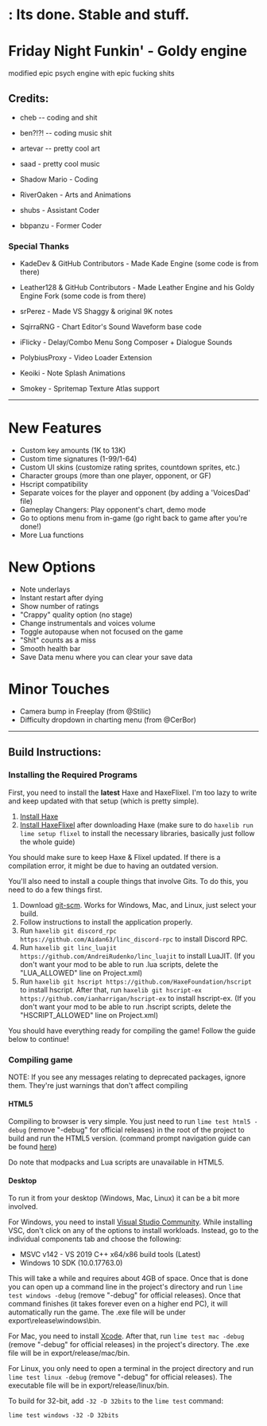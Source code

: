 # : Its done. Stable and stuff.


# Friday Night Funkin' - Goldy engine
modified epic psych engine with epic fucking shits

## Credits:
* cheb -- coding and shit
* ben?!?! -- coding music shit
* artevar -- pretty cool art
* saad - pretty cool music

* Shadow Mario - Coding
* RiverOaken - Arts and Animations
* shubs - Assistant Coder
* bbpanzu - Former Coder

### Special Thanks
* KadeDev & GitHub Contributors - Made Kade Engine (some code is from there)
* Leather128 & GitHub Contributors - Made Leather Engine and his Goldy Engine Fork (some code is from there)
* srPerez - Made VS Shaggy & original 9K notes

* SqirraRNG - Chart Editor's Sound Waveform base code
* iFlicky - Delay/Combo Menu Song Composer + Dialogue Sounds
* PolybiusProxy - Video Loader Extension
* Keoiki - Note Splash Animations
* Smokey - Spritemap Texture Atlas support
_____________________________________

# New Features
* Custom key amounts (1K to 13K)
* Custom time signatures (1-99/1-64)
* Custom UI skins (customize rating sprites, countdown sprites, etc.)
* Character groups (more than one player, opponent, or GF)
* Hscript compatibility
* Separate voices for the player and opponent (by adding a 'VoicesDad' file)
* Gameplay Changers: Play opponent's chart, demo mode
* Go to options menu from in-game (go right back to game after you're done!)
* More Lua functions

# New Options
* Note underlays
* Instant restart after dying
* Show number of ratings
* "Crappy" quality option (no stage)
* Change instrumentals and voices volume
* Toggle autopause when not focused on the game
* "Shit" counts as a miss
* Smooth health bar
* Save Data menu where you can clear your save data

# Minor Touches
* Camera bump in Freeplay (from @Stilic)
* Difficulty dropdown in charting menu (from @CerBor)
_____________________________________

## Build Instructions:
### Installing the Required Programs
First, you need to install the **latest** Haxe and HaxeFlixel. I'm too lazy to write and keep updated with that setup (which is pretty simple). 
1. [Install Haxe](https://haxe.org/download/)
2. [Install HaxeFlixel](https://haxeflixel.com/documentation/install-haxeflixel/) after downloading Haxe (make sure to do `haxelib run lime setup flixel` to install the necessary libraries, basically just follow the whole guide)

You should make sure to keep Haxe & Flixel updated. If there is a compilation error, it might be due to having an outdated version.

You'll also need to install a couple things that involve Gits. To do this, you need to do a few things first.
1. Download [git-scm](https://git-scm.com/downloads). Works for Windows, Mac, and Linux, just select your build.
2. Follow instructions to install the application properly.
3. Run `haxelib git discord_rpc https://github.com/Aidan63/linc_discord-rpc` to install Discord RPC.
4. Run `haxelib git linc_luajit https://github.com/AndreiRudenko/linc_luajit` to install LuaJIT. (If you don't want your mod to be able to run .lua scripts, delete the "LUA_ALLOWED" line on Project.xml)
5. Run `haxelib git hscript https://github.com/HaxeFoundation/hscript` to install hscript. After that, run `haxelib git hscript-ex https://github.com/ianharrigan/hscript-ex` to install hscript-ex. (If you don't want your mod to be able to run .hscript scripts, delete the "HSCRIPT_ALLOWED" line on Project.xml)

You should have everything ready for compiling the game! Follow the guide below to continue!

### Compiling game
NOTE: If you see any messages relating to deprecated packages, ignore them. They're just warnings that don't affect compiling

#### HTML5
Compiling to browser is very simple. You just need to run `lime test html5 -debug` (remove "-debug" for official releases) in the root of the project to build and run the HTML5 version. (command prompt navigation guide can be found [here](https://ninjamuffin99.newgrounds.com/news/post/1090480))

Do note that modpacks and Lua scripts are unavailable in HTML5.

#### Desktop
To run it from your desktop (Windows, Mac, Linux) it can be a bit more involved.

For Windows, you need to install [Visual Studio Community](https://visualstudio.microsoft.com/downloads/). While installing VSC, don't click on any of the options to install workloads. Instead, go to the individual components tab and choose the following:
* MSVC v142 - VS 2019 C++ x64/x86 build tools (Latest)
* Windows 10 SDK (10.0.17763.0)

This will take a while and requires about 4GB of space. Once that is done you can open up a command line in the project's directory and run `lime test windows -debug` (remove "-debug" for official releases). Once that command finishes (it takes forever even on a higher end PC), it will automatically run the game. The .exe file will be under export\release\windows\bin.

For Mac, you need to install [Xcode](https://apps.apple.com/us/app/xcode/id497799835). After that, run `lime test mac -debug` (remove "-debug" for official releases) in the project's directory. The .exe file will be in export/release/mac/bin.

For Linux, you only need to open a terminal in the project directory and run `lime test linux -debug` (remove "-debug" for official releases). The executable file will be in export/release/linux/bin.

To build for 32-bit, add `-32 -D 32bits` to the `lime test` command:

`lime test windows -32 -D 32bits`


